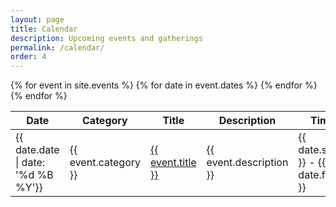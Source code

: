 ```yaml
---
layout: page
title: Calendar
description: Upcoming events and gatherings
permalink: /calendar/
order: 4
---
```


<table class="dataTable" id="calendar">
    <thead>
    <tr>
        <th>Date</th>
        <th>Category</th>
        <th>Title</th>
        <th>Description</th>
        <th>Time</th>
    </tr>
</thead>
<tbody>
{% for event in site.events %}
    {% for date in event.dates %}
    <tr>
        <td>{{ date.date | date: '%d %B %Y'}}</td>
        <td>{{ event.category }}</td>
        <td><a href="{{ event.url }}index.html">{{ event.title }}</a></td>
        <td>{{ event.description }}</td>
        <td>{{ date.start }} - {{ date.finish }}</td>
    </tr>
{% endfor %}
{% endfor %}
</tbody>
</table>
